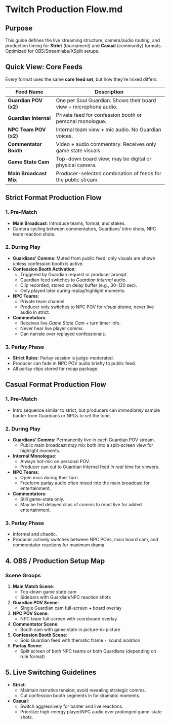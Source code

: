 # Twitch Production Flow.md

## Purpose
This guide defines the live streaming structure, camera/audio routing, and production timing for **Strict** (tournament) and **Casual** (community) formats.  
Optimized for OBS/Streamlabs/XSplit setups.

## Quick View: Core Feeds
Every format uses the same **core feed set**, but how they’re mixed differs.  

| Feed Name | Description |
|-----------|-------------|
| **Guardian POV (x2)** | One per Soul Guardian. Shows their board view + microphone audio. |
| **Guardian Internal** | Private feed for confession booth or personal monologue. |
| **NPC Team POV (x2)** | Internal team view + mic audio. No Guardian voices. |
| **Commentator Booth** | Video + audio commentary. Receives only game state visuals. |
| **Game State Cam** | Top-down board view; may be digital or physical camera. |
| **Main Broadcast Mix** | Producer-selected combination of feeds for the public stream. |

## Strict Format Production Flow

### 1. Pre-Match
- **Main Broadcast**: Introduce teams, format, and stakes.  
- Camera cycling between commentators, Guardians’ intro shots, NPC team reaction shots.

### 2. During Play
- **Guardians’ Comms**: Muted from public feed; only visuals are shown unless confession booth is active.
- **Confession Booth Activation**:  
  - Triggered by Guardian request or producer prompt.
  - Guardian feed switches to *Guardian Internal* audio.
  - Clip recorded, stored on delay buffer (e.g., 30–120 sec).
  - Only played later during replay/highlight moments.
- **NPC Teams**:
  - Private team channel.
  - Producer only switches to NPC POV for *visual drama*, never live audio in strict.
- **Commentators**:
  - Receives live *Game State Cam* + turn timer info.
  - Never hear live player comms.
  - Can narrate over replayed confessionals.

### 3. Parlay Phase
- **Strict Rules**: Parlay session is judge-moderated.  
- Producer can fade in NPC POV audio briefly to public feed.  
- All parlay clips stored for recap package.

## Casual Format Production Flow

### 1. Pre-Match
- Intro sequence similar to strict, but producers can *immediately* sample banter from Guardians or NPCs to set the tone.

### 2. During Play
- **Guardians’ Comms**: Permanently live in each Guardian POV stream.  
  - Public main broadcast *may* mix both into a split-screen view for highlight moments.
- **Internal Monologue**:
  - Always hot-mic on personal POV.
  - Producer can cut to Guardian Internal feed *in real time* for viewers.
- **NPC Teams**:
  - Open mics during their turn.
  - Freeform parlay audio often mixed into the main broadcast for entertainment.
- **Commentators**:
  - Still game-state only.
  - May be fed delayed clips of comms to react live for added entertainment.

### 3. Parlay Phase
- Informal and chaotic.
- Producer actively switches between NPC POVs, main board cam, and commentator reactions for maximum drama.

## 4. OBS / Production Setup Map

### Scene Groups
1. **Main Match Scene**:
   - Top-down game state cam
   - Sidebars with Guardian/NPC reaction shots
2. **Guardian POV Scene**:
   - Single Guardian cam full-screen + board overlay
3. **NPC POV Scene**:
   - NPC team full-screen with scoreboard overlay
4. **Commentator Scene**:
   - Booth cam with game state in picture-in-picture
5. **Confession Booth Scene**:
   - Solo Guardian feed with thematic frame + sound isolation
6. **Parlay Scene**:
   - Split screen of both NPC teams or both Guardians (depending on rule format)

## 5. Live Switching Guidelines
- **Strict**:
  - Maintain narrative tension; avoid revealing strategic comms.
  - Cut confession booth segments in for dramatic moments.
- **Casual**:
  - Switch aggressively for banter and live reactions.
  - Prioritize high-energy player/NPC audio over prolonged game-state shots.
